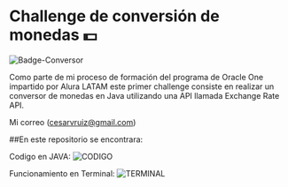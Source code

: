# Challenge de conversión de monedas 💵

![Badge-Conversor](https://github.com/user-attachments/assets/71ef4a79-6be2-4797-964b-88a806360087)


Como parte de mi proceso de formación del programa de Oracle One impartido por Alura LATAM este primer challenge consiste en realizar un conversor de monedas en Java utilizando una API llamada Exchange Rate API.

Mi correo 
(cesarvruiz@gmail.com)

##En este repositorio se encontrara:

Codigo en JAVA: 
![CODIGO](https://github.com/user-attachments/assets/9928e378-16bd-4b76-b0de-17c716e19798)


Funcionamiento en Terminal:
![TERMINAL](https://github.com/user-attachments/assets/bc6cae05-6e44-4bc6-9aec-946299b97305)








